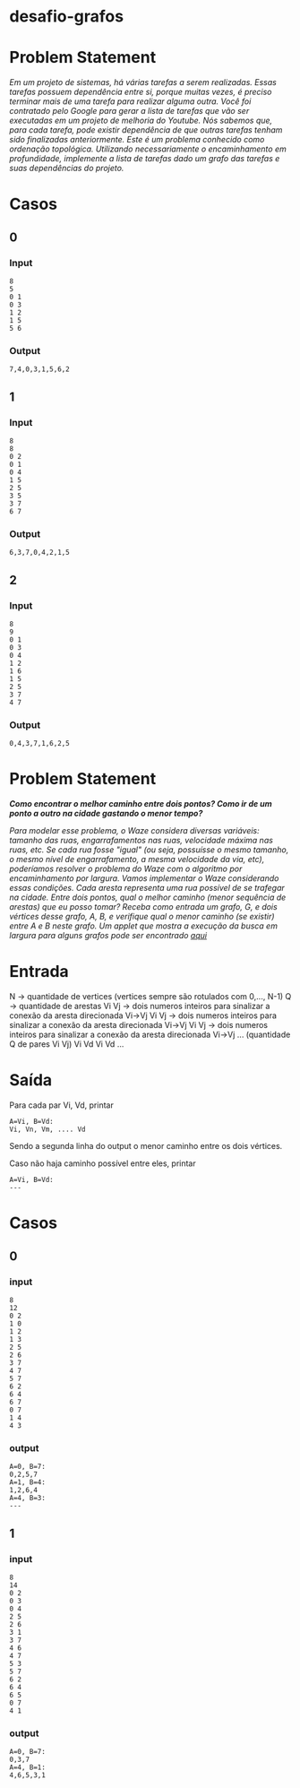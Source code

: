 # desafio-grafos

# Problem Statement

*Em um projeto de sistemas, há várias tarefas a serem realizadas. Essas tarefas possuem dependência entre si, porque muitas vezes, é preciso terminar mais de uma tarefa para realizar alguma outra. Você foi contratado pelo Google para gerar a lista de tarefas que vão ser executadas em um projeto de melhoria do Youtube. Nós sabemos que, para cada tarefa, pode existir dependência de que outras tarefas tenham sido finalizadas anteriormente. Este é um problema conhecido como ordenação topológica. Utilizando necessariamente o encaminhamento em profundidade, implemente a lista de tarefas dado um grafo das tarefas e suas dependências do projeto.*

# Casos
## 0
### Input 
```
8
5
0 1
0 3
1 2
1 5
5 6
```
### Output 
```
7,4,0,3,1,5,6,2
```

## 1
### Input 
```
8
8
0 2
0 1
0 4
1 5 
2 5
3 5
3 7
6 7
```
### Output 
```
6,3,7,0,4,2,1,5
```

## 2
### Input 
```
8
9
0 1
0 3
0 4
1 2
1 6
1 5
2 5
3 7
4 7
```
### Output 
```
0,4,3,7,1,6,2,5
```

# Problem Statement

***Como encontrar o melhor caminho entre dois pontos? Como ir de um ponto a outro na cidade gastando o menor tempo?***

*Para modelar esse problema, o Waze considera diversas variáveis: tamanho das ruas, engarrafamentos nas ruas, velocidade máxima nas ruas, etc.
Se cada rua fosse "igual" (ou seja, possuísse o mesmo tamanho, o mesmo nível de engarrafamento, a mesma velocidade da via, etc), poderíamos resolver o problema do Waze com o algoritmo por encaminhamento por largura.
Vamos implementar o Waze considerando essas condições. Cada aresta representa uma rua possível de se trafegar na cidade. Entre dois pontos, qual o melhor caminho (menor sequência de arestas) que eu posso tomar?
Receba como entrada um grafo, G, e dois vértices desse grafo, A, B, e verifique qual o menor caminho (se existir) entre A e B neste grafo.
Um applet que mostra a execução da busca em largura para alguns grafos pode ser encontrado  [aqui](https://www.cs.usfca.edu/~galles/visualization/BFS.html)*

# Entrada
N ->  quantidade de vertices (vertices sempre são rotulados com 0,..., N-1)
Q -> quantidade de arestas
Vi Vj -> dois numeros inteiros para sinalizar a conexão da aresta direcionada Vi->Vj
Vi Vj -> dois numeros inteiros para sinalizar a conexão da aresta direcionada Vi->Vj
Vi Vj -> dois numeros inteiros para sinalizar a conexão da aresta direcionada Vi->Vj
...
(quantidade Q de pares Vi Vj)
Vi Vd
Vi Vd
...

# Saída
Para cada par Vi, Vd, printar 
```
A=Vi, B=Vd:
Vi, Vn, Vm, .... Vd
```
Sendo a segunda linha do output o menor caminho entre os dois vértices. 

Caso não haja caminho possível entre eles, printar
 
```
A=Vi, B=Vd:
---
```


# Casos
## 0
### input
```
8
12
0 2
1 0
1 2
1 3
2 5
2 6
3 7
4 7
5 7
6 2
6 4
6 7
0 7
1 4
4 3
```
### output
```
A=0, B=7:
0,2,5,7
A=1, B=4:
1,2,6,4
A=4, B=3:
---
```

## 1
### input
```
8
14
0 2
0 3
0 4
2 5
2 6
3 1
3 7
4 6
4 7
5 3
5 7
6 2
6 4
6 5
0 7
4 1
```
### output
```
A=0, B=7:
0,3,7
A=4, B=1:
4,6,5,3,1
```







